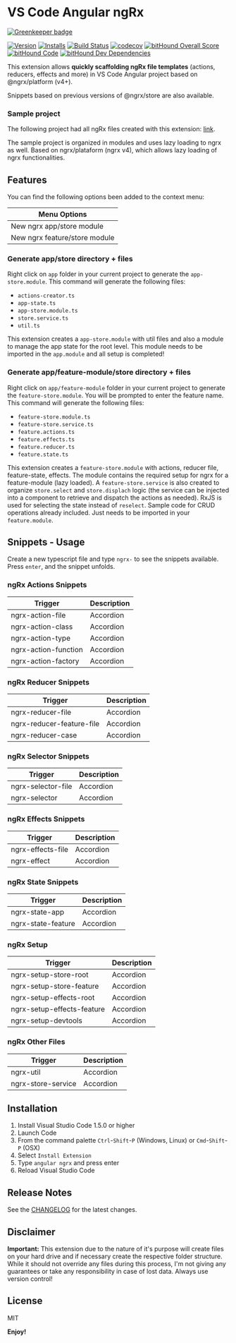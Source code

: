 # VS Code Angular ngRx

[![Greenkeeper badge](https://badges.greenkeeper.io/loiane/vscode-angular-ngrx.svg)](https://greenkeeper.io/)

[![Version](http://vsmarketplacebadge.apphb.com/version/loiane.angular-ngrx.svg)](https://marketplace.visualstudio.com/items?itemName=loiane.angular-ngrx)
[![Installs](http://vsmarketplacebadge.apphb.com/installs/loiane.angular-ngrx.svg)](https://marketplace.visualstudio.com/items?itemName=loiane.angular-ngrx)
[![Build Status](https://travis-ci.org/loiane/vscode-angular-ngrx.svg?branch=master)](https://travis-ci.org/loiane/vscode-angular-ngrx)
[![codecov](https://codecov.io/gh/loiane/vscode-angular-ngrx/branch/master/graph/badge.svg)](https://codecov.io/gh/loiane/vscode-angular-ngrx)
[![bitHound Overall Score](https://www.bithound.io/github/loiane/vscode-angular-ngrx/badges/score.svg)](https://www.bithound.io/github/loiane/vscode-angular-ngrx)
[![bitHound Code](https://www.bithound.io/github/loiane/vscode-angular-ngrx/badges/code.svg)](https://www.bithound.io/github/loiane/vscode-angular-ngrx)
[![bitHound Dev Dependencies](https://www.bithound.io/github/loiane/vscode-angular-ngrx/badges/devDependencies.svg)](https://www.bithound.io/github/loiane/vscode-angular-ngrx/master/dependencies/npm)

This extension allows **quickly scaffolding ngRx file templates** (actions, reducers, effects and more) in VS Code Angular project based on @ngrx/platform (v4+).

Snippets based on previous versions of @ngrx/store are also available.

### Sample project

The following project had all ngRx files created with this extension: [link](github.com/loiane/angular-ngrx4-lazy-loading).

The sample project is organized in modules and uses lazy loading to ngrx as well. Based on ngrx/plataform (ngrx v4), which allows lazy loading of ngrx functionalities.

## Features

You can find the following options been added to the context menu:

Menu Options  |
---           | 
New ngrx app/store module|
New ngrx feature/store module| 

### Generate app/store directory + files 

Right click on `app` folder in your current project to generate the `app-store.module`.
This command will generate the following files:

* `actions-creator.ts`
* `app-state.ts`
* `app-store.module.ts`
* `store.service.ts`
* `util.ts`

This extension creates a `app-store.module` with util files and also a module to manage the app state for the root level. This module needs to be imported in the `app.module` and all setup is completed!

### Generate app/feature-module/store directory + files 

Right click on `app/feature-module` folder in your current project to generate the `feature-store.module`. You will be prompted to enter the feature name.
This command will generate the following files:

* `feature-store.module.ts`
* `feature-store.service.ts`
* `feature.actions.ts`
* `feature.effects.ts`
* `feature.reducer.ts`
* `feature.state.ts`

This extension creates a `feature-store.module` with actions, reducer file, feature-state, effects. The module contains the required setup for ngrx for a feature-module (lazy loaded). A `feature-store.service` is also created to organize `store.select` and `store.displach` logic (the service can be injected into a component to retrieve and dispatch the actions as needed). RxJS is used for selecting the state instead of `reselect`. Sample code for CRUD operations already included. Just needs to be imported in your `feature.module`. 

## Snippets - Usage

Create a new typescript file and type `ngrx-` to see the snippets available. Press `enter`, and the snippet unfolds.

### ngRx Actions Snippets
Trigger | Description
--- | ---
ngrx-action-file| Accordion
ngrx-action-class | Accordion
ngrx-action-type | Accordion
ngrx-action-function  | Accordion
ngrx-action-factory| Accordion

### ngRx Reducer Snippets
Trigger | Description
--- | ---
ngrx-reducer-file| Accordion
ngrx-reducer-feature-file | Accordion
ngrx-reducer-case | Accordion

### ngRx Selector Snippets
Trigger | Description
--- | ---
ngrx-selector-file| Accordion
ngrx-selector | Accordion

### ngRx Effects Snippets
Trigger | Description
--- | ---
ngrx-effects-file| Accordion
ngrx-effect | Accordion

### ngRx State Snippets
Trigger | Description
--- | ---
ngrx-state-app| Accordion
ngrx-state-feature| Accordion

### ngRx Setup
Trigger | Description
--- | ---
ngrx-setup-store-root| Accordion
ngrx-setup-store-feature| Accordion
ngrx-setup-effects-root| Accordion
ngrx-setup-effects-feature| Accordion
ngrx-setup-devtools| Accordion

### ngRx Other Files
Trigger | Description
--- | ---
ngrx-util| Accordion
ngrx-store-service| Accordion

## Installation

1. Install Visual Studio Code 1.5.0 or higher
2. Launch Code
3. From the command palette `Ctrl`-`Shift`-`P` (Windows, Linux) or `Cmd`-`Shift`-`P` (OSX)
4. Select `Install Extension`
5. Type `angular ngrx` and press enter
6. Reload Visual Studio Code

## Release Notes

See the [CHANGELOG](CHANGELOG.md) for the latest changes.

## Disclaimer

**Important:** This extension due to the nature of it's purpose will create
files on your hard drive and if necessary create the respective folder structure.
While it should not override any files during this process, I'm not giving any guarantees
or take any responsibility in case of lost data. 
Always use version control!

## License

MIT

**Enjoy!**